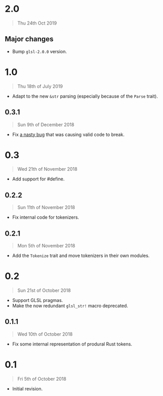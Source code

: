 # 2.0

> Thu 24th Oct 2019

## Major changes

- Bump `glsl-2.0.0` version.
# 1.0

> Thu 18th of July 2019

  - Adapt to the new `&str` parsing (especially because of the `Parse` trait).

## 0.3.1

> Sun 9th of December 2018

  - Fix [a nasty bug](https://github.com/phaazon/glsl/issues/60) that was causing valid code to
    break.

# 0.3

> Wed 21th of November 2018

  - Add support for #define.

## 0.2.2

> Sun 11th of November 2018

  - Fix internal code for tokenizers.

## 0.2.1

> Mon 5th of November 2018

  - Add the `Tokenize` trait and move tokenizers in their own modules.

# 0.2

> Sun 21st of October 2018

  - Support GLSL pragmas.
  - Make the now redundant `glsl_str!` macro deprecated.

## 0.1.1

> Wed 10th of October 2018

  - Fix some internal representation of produral Rust tokens.

# 0.1

> Fri 5th of October 2018

  - Initial revision.
